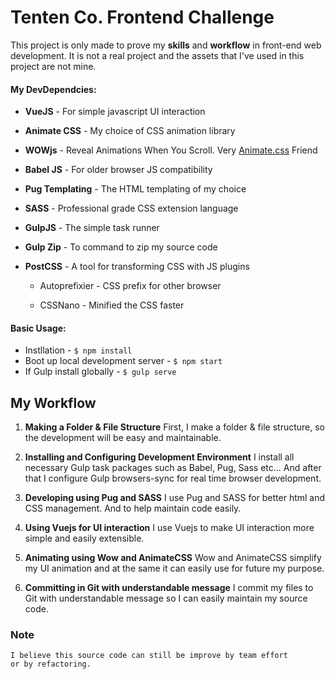 
# Tenten Co. Frontend Challenge

  

This project is only made to prove my **skills** and **workflow** in front-end web development.
It is not a real project and the assets that I've used in this project are not mine.

  

#### My DevDependcies:
*  **VueJS** - For simple javascript UI interaction
*  **Animate CSS** - My choice of CSS animation library
*  **WOWjs** - Reveal Animations When You Scroll. Very [Animate.css](https://daneden.github.io/animate.css/ "Animate.css") Friend
*  **Babel JS** - For older browser JS compatibility
*  **Pug Templating** - The HTML templating of my choice
*  **SASS** - Professional grade CSS extension language
*  **GulpJS** - The simple task runner
*  **Gulp Zip** - To command to zip my source code
*  **PostCSS** - A tool for transforming CSS with JS plugins

	* Autoprefixier - CSS prefix for other browser

	* CSSNano - Minified the CSS faster

  
  

#### Basic Usage:

* Instllation - `$ npm install`
* Boot up local development server - `$ npm start`
* If Gulp install globally - `$ gulp serve`

## My Workflow

 1. **Making a Folder & File Structure**
	First, I make a folder & file structure, so the development will be easy and maintainable.
 
 2. **Installing and Configuring Development Environment**
	 I install all necessary Gulp task packages such as Babel, Pug, Sass etc...
	 And after that I configure Gulp browsers-sync for real time browser development.

3. **Developing using Pug and SASS**
	I use Pug and SASS for better html and CSS management. And to help maintain code easily.

4. **Using Vuejs for UI interaction**
	I use Vuejs to make UI interaction more simple and easily extensible.
	
5. **Animating using Wow and AnimateCSS**
	Wow and AnimateCSS simplify my UI animation and at the same it can easily use for future my purpose.
	
6. **Committing in Git with understandable message**
	I commit my files to Git with understandable message so I can easily maintain my source code.

### Note
	I believe this source code can still be improve by team effort 
	or by refactoring. 